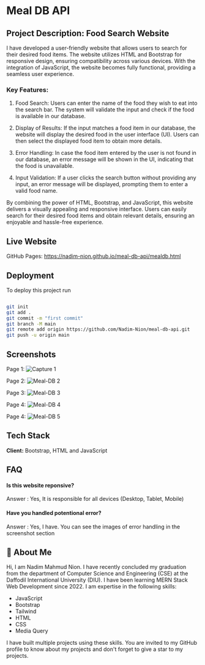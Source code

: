 
# Meal DB API

## Project Description: Food Search Website

I have developed a user-friendly website that allows users to search for their desired food items. The website utilizes HTML and Bootstrap for responsive design, ensuring compatibility across various devices. With the integration of JavaScript, the website becomes fully functional, providing a seamless user experience.

### Key Features:

1) Food Search: Users can enter the name of the food they wish to eat into the search bar. The system will validate the input and check if the food is available in our database.

2) Display of Results: If the input matches a food item in our database, the website will display the desired food in the user interface (UI). Users can then select the displayed food item to obtain more details.

3) Error Handling: In case the food item entered by the user is not found in our database, an error message will be shown in the UI, indicating that the food is unavailable.

4) Input Validation: If a user clicks the search button without providing any input, an error message will be displayed, prompting them to enter a valid food name.

By combining the power of HTML, Bootstrap, and JavaScript, this website delivers a visually appealing and responsive interface. Users can easily search for their desired food items and obtain relevant details, ensuring an enjoyable and hassle-free experience.


## Live Website

GitHub Pages: https://nadim-nion.github.io/meal-db-api/mealdb.html

## Deployment

To deploy this project run

```bash

git init
git add .
git commit -m "first commit"
git branch -M main
git remote add origin https://github.com/Nadim-Nion/meal-db-api.git
git push -u origin main

```


## Screenshots

Page 1:
![Capture 1](https://github.com/Nadim-Nion/meal-db-api/assets/60613933/f3f88795-185a-48db-9259-17b068ffce9b)

Page 2:
![Meal-DB 2](https://github.com/Nadim-Nion/meal-db-api/assets/60613933/72e1498c-7571-49aa-b565-75b62672cb42)

Page 3:
![Meal-DB 3](https://github.com/Nadim-Nion/meal-db-api/assets/60613933/899df304-2982-485a-aa1a-a6ce787243ce)

Page 4:
![Meal-DB 4](https://github.com/Nadim-Nion/meal-db-api/assets/60613933/fb2f4721-a880-4340-ae7b-fe50f4cb8fe3)

Page 4:
![Meal-DB 5](https://github.com/Nadim-Nion/meal-db-api/assets/60613933/f4f75e3a-1bb1-4f06-8a72-64f566a0de93)



## Tech Stack

**Client:** Bootstrap, HTML and JavaScript




## FAQ

#### Is this website reponsive?

Answer : Yes, It is responsible for all devices (Desktop, Tablet, Mobile)

#### Have you handled potentional error?

Answer : Yes, I have. You can see the images of error handling in the screenshot section


## 🚀 About Me
Hi, I am Nadim Mahmud Nion. I have recently concluded my graduation from the department of Computer Science and Engineering (CSE) at the Daffodil International University (DIU). I have been learning MERN Stack Web Development since 2022. I am expertise in the following skills:

* JavaScript
* Bootstrap
* Tailwind
* HTML
* CSS
* Media Query


I have built multiple projects using these skills. You are invited to my GitHub profile to know about my projects and don't forget to give a star to my projects.


